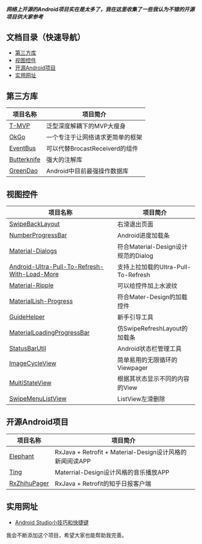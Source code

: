 ##### 网络上开源的Android项目实在是太多了，我在这里收集了一些我认为不错的开源项目供大家参考

## 文档目录（快速导航）
- [第三方库](#第三方库)
- [视图控件](#视图控件)
- [开源Android项目](#开源android项目)
- [实用网址](#实用网址)

## 第三方库
项目名称 | 项目简介
---|---
[T-MVP](https://github.com/north2016/T-MVP)|泛型深度解耦下的MVP大瘦身
[OkGo](https://github.com/jeasonlzy/okhttp-OkGo)|一个专注于让网络请求更简单的框架
[EventBus](https://github.com/greenrobot/EventBus)|可以代替BrocastReceiverd的组件
[Butterknife](https://github.com/JakeWharton/butterknife)|强大的注解库
[GreenDao](https://github.com/greenrobot/greenDAO)|Android中目前最强操作数据库

  
  
  
  
  
## 视图控件
项目名称 | 项目简介
---|---
[SwipeBackLayout](https://github.com/ikew0ng/SwipeBackLayout) |右滑退出页面
[NumberProgressBar](https://github.com/daimajia/NumberProgressBar)| Android进度加载条
[Material-Dialogs](https://github.com/afollestad/material-dialogs)|符合Material-Design设计规范的Dialog
[Android-Ultra-Pull-To-Refresh-With-Load-More](https://github.com/captainbupt/android-Ultra-Pull-To-Refresh-With-Load-More)|支持上拉加载的Ultra-Pull-To-Refresh
[Material-Ripple](https://github.com/balysv/material-ripple)|可以给控件加上水波纹
[MaterialLish-Progress](https://github.com/pnikosis/materialish-progress)|符合Mater-Design的加载控件
[GuideHelper](https://github.com/LuckyJayce/GuideHelper)|新手引导工具
[MaterialLoadingProgressBar](https://github.com/lsjwzh/MaterialLoadingProgressBar)|仿SwipeRefreshLayout的加载条
[StatusBarUtil](https://github.com/laobie/StatusBarUtil)|Android状态栏管理工具
[ImageCycleView](http://git.oschina.net/1011347848/ImageCycleView)|简单易用的无限循环的Viewpager
[MultiStateView](https://github.com/Kennyc1012/MultiStateView)|根据其状态显示不同的内容的View
[SwipeMenuListView](https://github.com/baoyongzhang/SwipeMenuListView)|ListView左滑删除

## 开源Android项目
项目名称 | 项目简介
---|---
[Elephant](https://github.com/Freelander/Elephant)| RxJava + Retrofit + Material-Design设计风格的新闻阅读APP
[Ting](https://github.com/Freelander/Ting)| Materrial-Design设计风格的音乐播放APP
[RxZhihuPager](https://github.com/Diffey/RxZhihuPager)|RxJava + Retrofit的知乎日报客户端
## 实用网址
- [Android Studio小技巧和快捷键](http://jaeger.itscoder.com/android/2016/02/14/android-studio-tips.html)


我会不断添加这个项目，希望大家也能帮助我完善。